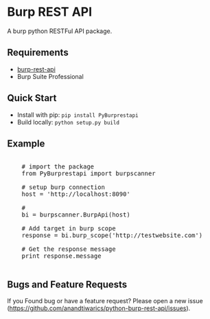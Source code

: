 
# Burp REST API

A burp python RESTFul API package.

## Requirements

* [burp-rest-api](https://github.com/vmware/burp-rest-api)
* Burp Suite Professional

## Quick Start

- Install with pip: ``pip install PyBurprestapi``
- Build locally: ``python setup.py build``


## Example

<pre>

    # import the package
    from PyBurprestapi import burpscanner

    # setup burp connection
    host = 'http://localhost:8090'

    #
    bi = burpscanner.BurpApi(host)

    # Add target in burp scope
    response = bi.burp_scope('http://testwebsite.com')

    # Get the response message
    print response.message

</pre>


## Bugs and Feature Requests

If you Found bug or have a feature request? Please open a new issue (https://github.com/anandtiwarics/python-burp-rest-api/issues).

